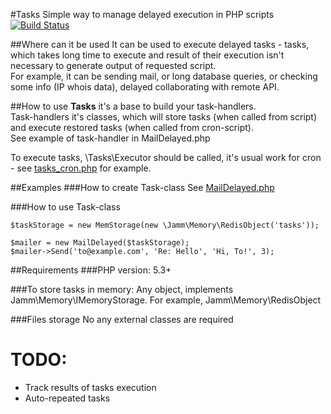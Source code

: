 #Tasks
Simple way to manage delayed execution in PHP scripts  
[![Build Status](https://travis-ci.org/jamm/Tasks.png)](https://travis-ci.org/jamm/Tasks)    

##Where can it be used
It can be used to execute delayed tasks - tasks, which takes long time to execute and result of their execution isn't necessary to generate output of requested script.  
For example, it can be sending mail, or long database queries, or checking some info (IP whois data), delayed collaborating with remote API.

##How to use
**Tasks** it's a base to build your task-handlers.  
Task-handlers it's classes, which will store tasks (when called from script) and execute restored tasks (when called from cron-script).  
See example of task-handler in MailDelayed.php  

To execute tasks, \Tasks\Executor should be called, it's usual work for cron - see [tasks_cron.php](https://github.com/jamm/Tasks/blob/master/tasks_cron.php) for example.

##Examples
###How to create Task-class
See [MailDelayed.php](https://github.com/jamm/Tasks/blob/master/MailDelayed.php)

###How to use Task-class

	$taskStorage = new MemStorage(new \Jamm\Memory\RedisObject('tasks'));
	
	$mailer = new MailDelayed($taskStorage);
	$mailer->Send('to@example.com', 'Re: Hello', 'Hi, To!', 3);

##Requirements
###PHP version: 5.3+

###To store tasks in memory:
Any object, implements Jamm\\Memory\\IMemoryStorage.
For example, Jamm\\Memory\\RedisObject

###Files storage
No any external classes are required 

TODO:
=====
* Track results of tasks execution
* Auto-repeated tasks
